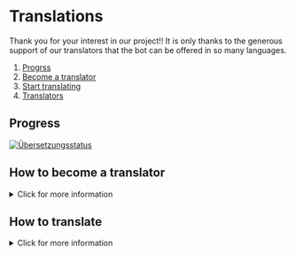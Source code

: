 # Translations

Thank you for your interest in our project!!
It is only thanks to the generous support of our translators that the bot can be offered in so many languages.

1. [Progrss](#progress)
2. [Become a translator](#how-to-become-a-translator)
3. [Start translating](#how-to-translate)
4. [Translators](#translators)

## Progress

<a href="http://translate.eazyautodelete.xyz/engage/bot/">
<img src="http://translate.eazyautodelete.xyz/widgets/bot/-/commands/multi-auto.svg" alt="Übersetzungsstatus" />
</a>


## How to become a translator
<details>
  
  <summary>Click for more information</summary>
  
1. Create a translator account on https://translate.eazyautodelete.xyz/accounts/register/
[![](https://cdn.eazyautodelete.xyz/assets/68daf171-c042-4786-9361-5a0e17e77df7)](https://translate.eazyautodelete.xyz/accounts/register/)
2. After filling out the form you will receive an email with a confirmation link. (Check Spam folder)
[![](https://cdn.eazyautodelete.xyz/assets/97c51d34-3bc4-4e0e-b3aa-19beee430ca3)](https://translate.eazyautodelete.xyz)
3. Open the link and enter a password
[![](https://cdn.eazyautodelete.xyz/assets/6309aad1-bcc9-4b69-a445-0a1f6a9a6479)](https://translate.eazyautodelete.xyz)
4. In the next step you can choose your languages
[![](https://cdn.eazyautodelete.xyz/assets/c2a1aca8-cbfd-446d-b2dd-7f32fd618362)](https://translate.eazyautodelete.xyz/accounts/profile/)
5. Your account is now successfully created. Please contact an admin on [Discord](https://eazyautodelete.xyz/discord) now so you can be added to the translator team!
</details>


## How to translate

<details>
  
  <summary>Click for more information</summary>

We use the tool "Weblate" for our translations.

You can find detailed instructions on how to use Weblate here: https://docs.weblate.org/en/latest/user/translating.html#translation-projects.

1. After you have registered as described in [Registration](https://github.com/EazyAutodelete/translations/#how-to-become-a-translator), you can start translating.
2. Go to https://translate.eazyautodelete.xyz/projects/bot/commands/.
3. There you will see a list with all currently available languages. If you want to add a new language, contact an admin.
4. Click on the pencil to the left of the language of your choice to start translating.
5. You will see all the sentences that have not been translated yet. There you will see the English version and the name of the sentence. [![](https://cdn.eazyautodelete.xyz/assets/298a9c5f-5d1f-463b-948c-be305927be69)]()
6. Write your translation into the empty field. Pay attention to the number of stars (\*), number of paragraphs and the correct use of %s.

    - ** = written in bold (translate words in stars too)
    - %s = will be replaced by the corresponding value
    - /something = Name of command, don't translate that
    - \[text](%s) The spacing here is really important and can't be changed!

7. When you have finished entering the translation, click "Suggest". Your translation is now saved and will be sent to the team for review.
8. You will be automatically redirected to the next translation. Start there again with step 6.
  </details>
